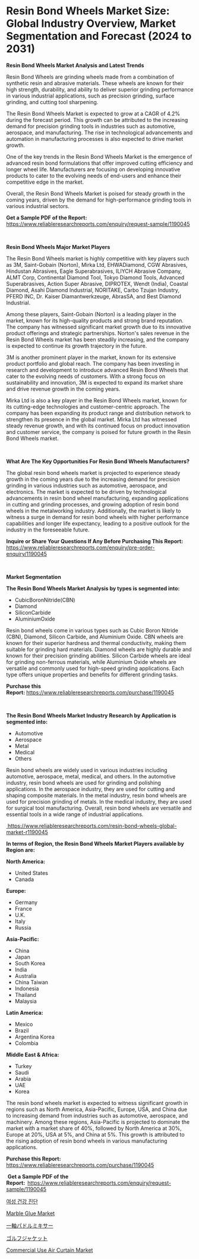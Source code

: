 <p><h1>Resin Bond Wheels Market Size: Global Industry Overview, Market Segmentation and Forecast (2024 to 2031)</h1></p><p><strong>Resin Bond Wheels Market Analysis and Latest Trends</strong></p>
<p><p>Resin Bond Wheels are grinding wheels made from a combination of synthetic resin and abrasive materials. These wheels are known for their high strength, durability, and ability to deliver superior grinding performance in various industrial applications, such as precision grinding, surface grinding, and cutting tool sharpening.</p><p>The Resin Bond Wheels Market is expected to grow at a CAGR of 4.2% during the forecast period. This growth can be attributed to the increasing demand for precision grinding tools in industries such as automotive, aerospace, and manufacturing. The rise in technological advancements and automation in manufacturing processes is also expected to drive market growth.</p><p>One of the key trends in the Resin Bond Wheels Market is the emergence of advanced resin bond formulations that offer improved cutting efficiency and longer wheel life. Manufacturers are focusing on developing innovative products to cater to the evolving needs of end-users and enhance their competitive edge in the market.</p><p>Overall, the Resin Bond Wheels Market is poised for steady growth in the coming years, driven by the demand for high-performance grinding tools in various industrial sectors.</p></p>
<p><strong>Get a Sample PDF of the Report:&nbsp;</strong> <a href="https://www.reliableresearchreports.com/enquiry/request-sample/1190045">https://www.reliableresearchreports.com/enquiry/request-sample/1190045</a></p>
<p>&nbsp;</p>
<p><strong>Resin Bond Wheels Major Market Players</strong></p>
<p><p>The Resin Bond Wheels market is highly competitive with key players such as 3M, Saint-Gobain (Norton), Mirka Ltd, EHWADiamond, CGW Abrasives, Hindustan Abrasives, Eagle Superabrasives, ILIYCH Abrasive Company, ALMT Corp, Continental Diamond Tool, Tokyo Diamond Tools, Advanced Superabrasives, Action Super Abrasive, DIPROTEX, Wendt (India), Coastal Diamond, Asahi Diamond Industrial, NORITAKE, Carbo Tzujan Industry, PFERD INC, Dr. Kaiser Diamantwerkzeuge, AbrasSA, and Best Diamond Industrial.</p><p>Among these players, Saint-Gobain (Norton) is a leading player in the market, known for its high-quality products and strong brand reputation. The company has witnessed significant market growth due to its innovative product offerings and strategic partnerships. Norton's sales revenue in the Resin Bond Wheels market has been steadily increasing, and the company is expected to continue its growth trajectory in the future.</p><p>3M is another prominent player in the market, known for its extensive product portfolio and global reach. The company has been investing in research and development to introduce advanced Resin Bond Wheels that cater to the evolving needs of customers. With a strong focus on sustainability and innovation, 3M is expected to expand its market share and drive revenue growth in the coming years.</p><p>Mirka Ltd is also a key player in the Resin Bond Wheels market, known for its cutting-edge technologies and customer-centric approach. The company has been expanding its product range and distribution network to strengthen its presence in the global market. Mirka Ltd has witnessed steady revenue growth, and with its continued focus on product innovation and customer service, the company is poised for future growth in the Resin Bond Wheels market.</p></p>
<p>&nbsp;</p>
<p><strong>What Are The Key Opportunities For Resin Bond Wheels Manufacturers?</strong></p>
<p><p>The global resin bond wheels market is projected to experience steady growth in the coming years due to the increasing demand for precision grinding in various industries such as automotive, aerospace, and electronics. The market is expected to be driven by technological advancements in resin bond wheel manufacturing, expanding applications in cutting and grinding processes, and growing adoption of resin bond wheels in the metalworking industry. Additionally, the market is likely to witness a surge in demand for resin bond wheels with higher performance capabilities and longer life expectancy, leading to a positive outlook for the industry in the foreseeable future.</p></p>
<p><strong>Inquire or Share Your Questions If Any Before Purchasing This Report:</strong> <a href="https://www.reliableresearchreports.com/enquiry/pre-order-enquiry/1190045">https://www.reliableresearchreports.com/enquiry/pre-order-enquiry/1190045</a></p>
<p>&nbsp;</p>
<p><strong>Market Segmentation</strong></p>
<p><strong>The Resin Bond Wheels Market Analysis by types is segmented into:</strong></p>
<p><ul><li>CubicBoronNitride(CBN)</li><li>Diamond</li><li>SiliconCarbide</li><li>AluminiumOxide</li></ul></p>
<p><p>Resin bond wheels come in various types such as Cubic Boron Nitride (CBN), Diamond, Silicon Carbide, and Aluminium Oxide. CBN wheels are known for their superior hardness and thermal conductivity, making them suitable for grinding hard materials. Diamond wheels are highly durable and known for their precision grinding abilities. Silicon Carbide wheels are ideal for grinding non-ferrous materials, while Aluminium Oxide wheels are versatile and commonly used for high-speed grinding applications. Each type offers unique properties and benefits for different grinding tasks.</p></p>
<p><strong>Purchase this Report:&nbsp;</strong><a href="https://www.reliableresearchreports.com/purchase/1190045">https://www.reliableresearchreports.com/purchase/1190045</a></p>
<p>&nbsp;</p>
<p><strong>The Resin Bond Wheels Market Industry Research by Application is segmented into:</strong></p>
<p><ul><li>Automotive</li><li>Aerospace</li><li>Metal</li><li>Medical</li><li>Others</li></ul></p>
<p><p>Resin bond wheels are widely used in various industries including automotive, aerospace, metal, medical, and others. In the automotive industry, resin bond wheels are used for grinding and polishing applications. In the aerospace industry, they are used for cutting and shaping composite materials. In the metal industry, resin bond wheels are used for precision grinding of metals. In the medical industry, they are used for surgical tool manufacturing. Overall, resin bond wheels are versatile and essential tools in a wide range of industrial applications.</p></p>
<p><a href="https://www.reliableresearchreports.com/resin-bond-wheels-global-market-r1190045">&nbsp;https://www.reliableresearchreports.com/resin-bond-wheels-global-market-r1190045</a></p>
<p><strong>In terms of Region, the Resin Bond Wheels Market Players available by Region are:</strong></p>
<p>
    <p> <strong> North America: </strong>
        <ul>
            <li>United States</li>
            <li>Canada</li>
        </ul>
        </p> 
    <p> <strong> Europe: </strong>
        <ul>
            <li>Germany</li>
            <li>France</li>
            <li>U.K.</li>
            <li>Italy</li>
            <li>Russia</li>
        </ul>
        </p> 
    <p> <strong> Asia-Pacific: </strong>
        <ul>
            <li>China</li>
            <li>Japan</li>
            <li>South Korea</li>
            <li>India</li>
            <li>Australia</li>
            <li>China Taiwan</li>
            <li>Indonesia</li>
            <li>Thailand</li>
            <li>Malaysia</li>
        </ul>
        </p> 
    <p> <strong> Latin America: </strong>
        <ul>
            <li>Mexico</li>
            <li>Brazil</li>
            <li>Argentina Korea</li>
            <li>Colombia</li>
        </ul>
        </p> 
    <p> <strong> Middle East & Africa: </strong>
        <ul>
            <li>Turkey</li>
            <li>Saudi</li>
            <li>Arabia</li>
            <li>UAE</li>
            <li>Korea</li>
        </ul>
    </p>
    </p>
<p><p>The resin bond wheels market is expected to witness significant growth in regions such as North America, Asia-Pacific, Europe, USA, and China due to increasing demand from industries such as automotive, aerospace, and machinery. Among these regions, Asia-Pacific is projected to dominate the market with a market share of 40%, followed by North America at 30%, Europe at 20%, USA at 5%, and China at 5%. This growth is attributed to the rising adoption of resin bond wheels in various manufacturing applications.</p></p>
<p><strong>Purchase this Report: </strong><a href="https://www.reliableresearchreports.com/purchase/1190045">https://www.reliableresearchreports.com/purchase/1190045</a></p>
<p>&nbsp;<strong>Get a Sample PDF of the Report:&nbsp;&nbsp;</strong><a href="https://www.reliableresearchreports.com/enquiry/request-sample/1190045">https://www.reliableresearchreports.com/enquiry/request-sample/1190045</a></p>
<p><strong></strong></p>
<p><p><a href="https://medium.com/@chancelesch/%EC%97%AC%EC%84%B1-%EA%B1%B4%EA%B0%95-%EC%A7%84%EB%8B%A8-%EC%8B%9C%EC%9E%A5-%EA%B7%9C%EB%AA%A8-%EC%8B%9C%EC%9E%A5-%EC%A0%84%EB%A7%9D-%EB%B0%8F-%EC%8B%9C%EC%9E%A5-%EC%98%88%EC%B8%A1-2024%EB%85%84%EB%B6%80%ED%84%B0-2031%EB%85%84%EA%B9%8C%EC%A7%80-dadc71bb2bc2">여성 건강 진단</a></p><p><a href="https://issuu.com/reportprime-2/docs/marble-glue-market-size-2030.pptx">Marble Glue Market</a></p><p><a href="https://medium.com/@logaolloway76845/%E3%82%B7%E3%83%B3%E3%82%B0%E3%83%AB%E3%82%B7%E3%83%A3%E3%83%95%E3%83%88%E3%83%91%E3%83%89%E3%83%AB%E3%83%9F%E3%82%AD%E3%82%B5%E3%83%BC%E5%B8%82%E5%A0%B4%E3%81%AE%E6%B4%9E%E5%AF%9F-%E5%B8%82%E5%A0%B4%E5%8B%95%E5%90%91-%E6%88%90%E9%95%B7-2024%E5%B9%B4%E3%81%8B%E3%82%892031%E5%B9%B4%E3%81%BE%E3%81%A7%E3%81%AE%E4%BA%88%E6%B8%AC-e4644cb86e1e">一軸パドルミキサー</a></p><p><a href="https://github.com/ReyesKohler20231/Market-Research-Report-List-1/blob/main/222277135403.md">ゴルフジャケット</a></p><p><a href="https://www.linkedin.com/pulse/decoding-commercial-use-air-curtain-market-metrics-share-v563c?trackingId=cINUo%2B7CAoJx%2BafriZFx0w%3D%3D">Commercial Use Air Curtain Market</a></p></p>